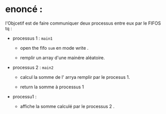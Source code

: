
# enoncé :

l'Objcetif est de faire communiquer deux processus entre eux par le FIFOS tq :

- processus 1 : ``main1``

    - open the fifo ``sum`` en mode write .

    - remplir un array d'une mainére aléatoire. 

- processus 2 : `main2` 
    
    - calcul la somme de l' arrya remplir par le procesus 1.

    - return la somme à processus 1 

- processu1 :

    - affiche la somme calculé par le processus 2 .

    





